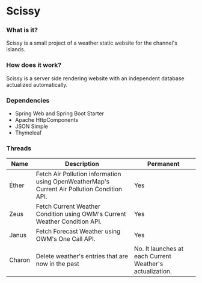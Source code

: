<h1>Scissy</h1>

<h3> What is it? </h3>
Scissy is a small project of a weather static website for the channel's islands.

<h3> How does it work? </h3>
Scissy is a server side rendering website with an independent database actualized automatically.

<h3> Dependencies </h3>

* Spring Web and Spring Boot Starter
* Apache HttpComponents 
* JSON Simple
* Thymeleaf

<h3> Threads </h3>

| Name | Description | Permanent |
| ---- | ----------- | --------- |
| Éther | Fetch Air Pollution information using OpenWeatherMap's Current Air Pollution Condition API. | Yes |
| Zeus | Fetch Current Weather Condition using OWM's Current Weather Condition API.| Yes |
| Janus | Fetch Forecast Weather using OWM's One Call API. | Yes |
| Charon | Delete weather's entries that are now in the past | No. It launches at each Current Weather's actualization. |
